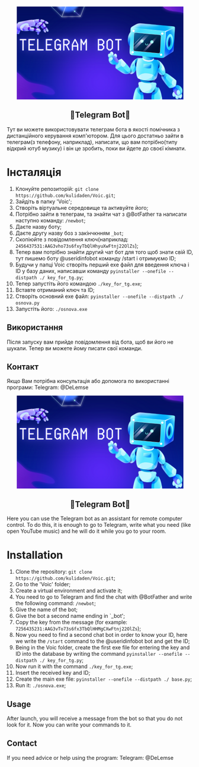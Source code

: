 <p align="center">
  <img width="450px" height='250px' src="./teleBot.png" align="center" alt="Telegram_Bot" />
  <h2 align="center">🤖Telegram Bot🤖</h2>
</p>
Тут ви можете використовувати телеграм бота в якості помічника з дистанційного керування комп'ютором. Для цього достатньо зайти в телеграм(з телефону, наприклад), написати, що вам потрібно(типу відкрий ютуб музику) і він це зробить, поки ви йдете до своєї кімнати.

# Інсталяція
1. Клонуйте репозиторій: `git clone https://github.com/kulidaden/Voic.git`;
2. Зайдіть в папку 'Voic';
3. Створіть віртуальне середовище та активуйте його;
4. Потрібно зайти в телеграм, та знайти чат з @BotFather та написати наступно команду: `/newbot`;
5. Даєте назву боту;
7. Даєте другу назву боз з закінчкнням `_bot`;
8. Скопіюйте з повідомлення ключ(наприклад: `2456437531:AAG3vho73s6fxyTbQlHhyuXwFtnj22OlZs`);
9. Тепер вам потрібно знайти другий чат бот для того щоб знати свій ID, тут пишемо боту @useridinfobot команду /start і отримуємо ID;
11. Будучи у папці Voic створіть перший exe файл для введення ключа і ID у базу даних, написавши команду `pyinstaller --onefile --distpath ./ key_for_tg.py`;
12. Тепер запустіть його командою `./key_for_tg.exe`;
13. Вставте отриманий ключ та ID;
15. Створіть основний exe файл: `pyinstaller --onefile --distpath ./ osnova.py`
16. Запустіть його: `./osnova.exe`
   
## Використання
Після запуску вам прийде повідомлення від бота, щоб ви його не шукали. Тепер ви можете йому писати свої команди.

## Контакт
Якщо Вам потрібна консультація або допомога по використанні програми: Telegram: @DeLemse

<p align="center">
  <img width="450px" height='250px' src="./teleBot.png" align="center" alt="Telegram_Bot" />
  <h2 align="center">🤖Telegram Bot🤖</h2>
</p>
Here you can use the Telegram bot as an assistant for remote computer control.  To do this, it is enough to go to Telegram, write what you need (like open YouTube music) and he will do it while you go to your room.

# Installation
1. Clone the repository: `git clone https://github.com/kulidaden/Voic.git`;
2. Go to the 'Voic' folder;
3. Create a virtual environment and activate it;
4. You need to go to Telegram and find the chat with @BotFather and write the following command: `/newbot`;
5. Give the name of the bot;
7. Give the bot a second name ending in `_bot';
8. Copy the key from the message (for example: `7256435231:AAG3vTo73s6fx3TbQlHHMgCXwFtnj22OlZs`);
9. Now you need to find a second chat bot in order to know your ID, here we write the `/start` command to the @useridinfobot bot and get the ID;
11. Being in the Voic folder, create the first exe file for entering the key and ID into the database by writing the command `pyinstaller --onefile --distpath ./ key_for_tg.py`;
12. Now run it with the command `./key_for_tg.exe`;
13. Insert the received key and ID;
15. Create the main exe file: `pyinstaller --onefile --distpath ./ base.py`;
16. Run it: `./osnova.exe`;
   
## Usage
After launch, you will receive a message from the bot so that you do not look for it.  Now you can write your commands to it.

## Contact
If you need advice or help using the program: Telegram: @DeLemse
